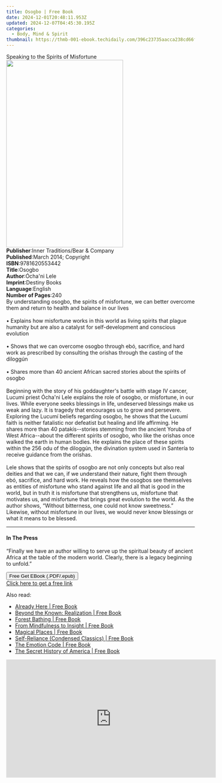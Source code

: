 ```yaml
---
title: Osogbo | Free Book
date: 2024-12-01T20:48:11.953Z
updated: 2024-12-07T04:45:30.195Z
categories:
  - Body, Mind & Spirit
thumbnail: https://thmb-001-ebook.techidaily.com/396c23735aacca238cd66f98435ca3257f423899f1db32c1e85db3b47ae4ac82.jpg
---
```

<main id="book-container">
  <div class="flex flex-col">
    <div class="book-brief flex-1 py-6 px-4 sm:p-6 md:py-10 md:px-8">
      <!-- brief-->
      <div class="book-brief-main">Speaking to the Spirits of Misfortune</div>
    </div>
    <div
      class="book-meta-info flex-1 grid gap-4 col-start-1 col-end-3 row-start-1 sm:mb-6 sm:grid-cols-4 lg:gap-6 lg:col-start-2 lg:row-end-6 lg:row-span-6 lg:mb-0"
    >
      <div
        class="book-meta-info-left place-content-center mt-4 p-4 text-sm leading-6 col-start-2 col-span-2 dark:text-slate-400"
      >
        <img
          class="w-full h-500 object-cover rounded-lg sm:h-255 sm:col-span-2 lg:col-span-full"
          src="https://img-001-ebook.techidaily.com/3a22abb8472824111bf7c6c73d8da5c694513f360ad6addea899584b9dd7a5ca.jpg"
          alt=""
          width="312"
          height="500"
        />
      </div>
      <div
        class="book-meta-info-right mt-2 col-start-1 row-start-2 col-span-3 self-center"
      >
        <!-- meta data  -->
        <div class="flex flex-col px-4 md:px-8">
          <div class="flex-1">
            <strong>Publisher</strong>:<span class="px-2"
              >Inner Traditions/Bear &amp; Company</span
            >
          </div>
          <div class="flex-1">
            <strong>Published</strong>:<span class="px-2"
              >March 2014; Copyright</span
            >
          </div>
          <div class="flex-1">
            <strong>ISBN</strong>:<span class="px-2">9781620553442</span>
          </div>
          <div class="flex-1">
            <strong>Title</strong>:<span class="px-2">Osogbo</span>
          </div>
          <div class="flex-1">
            <strong>Author</strong>:<span class="px-2">Ócha&#39;ni Lele</span>
          </div>
          <div class="flex-1">
            <strong>Imprint</strong>:<span class="px-2">Destiny Books</span>
          </div>
          <div class="flex-1">
            <strong>Language</strong>:<span class="px-2">English</span>
          </div>
          <div class="flex-1">
            <strong>Number of Pages</strong>:<span class="px-2">240</span>
          </div>
        </div>
      </div>
    </div>
    <div class="book-description flex-1 py-6 px-4 sm:p-6 md:py-10 md:px-8">
      <div class="book-description-main">
        <div accordion-content="" id="description">
          By understanding osogbo, the spirits of misfortune, we can better
          overcome them and return to health and balance in our lives <br />
          <br />• Explains how misfortune works in this world as living spirits
          that plague humanity but are also a catalyst for self-development and
          conscious evolution <br />
          <br />• Shows that we can overcome osogbo through ebó, sacrifice, and
          hard work as prescribed by consulting the orishas through the casting
          of the diloggún <br />
          <br />• Shares more than 40 ancient African sacred stories about the
          spirits of osogbo <br />
          <br />Beginning with the story of his goddaughter's battle with stage
          IV cancer, Lucumi priest Ócha'ni Lele explains the role of osogbo, or
          misfortune, in our lives. While everyone seeks blessings in life,
          undeserved blessings make us weak and lazy. It is tragedy that
          encourages us to grow and persevere. Exploring the Lucumí beliefs
          regarding osogbo, he shows that the Lucumí faith is neither fatalistic
          nor defeatist but healing and life affirming. He shares more than 40
          patakís--stories stemming from the ancient Yoruba of West
          Africa--about the different spirits of osogbo, who like the orishas
          once walked the earth in human bodies. He explains the place of these
          spirits within the 256 odu of the diloggún, the divination system used
          in Santería to receive guidance from the orishas. <br />
          <br />Lele shows that the spirits of osogbo are not only concepts but
          also real deities and that we can, if we understand their nature,
          fight them through ebó, sacrifice, and hard work. He reveals how the
          osogbos see themselves as entities of misfortune who stand against
          life and all that is good in the world, but in truth it is misfortune
          that strengthens us, misfortune that motivates us, and misfortune that
          brings great evolution to the world. As the author shows, “Without
          bitterness, one could not know sweetness.” Likewise, without
          misfortune in our lives, we would never know blessings or what it
          means to be blessed.
        </div>
        <div class="accordion-fader"></div>
      </div>
    </div>
    <div class="book-excerpts flex-1 py-6 px-4 sm:p-6 md:py-10 md:px-8">
      <!-- excerpts-->
      <div class="book-excerpts-main">
        <hr />
        <h4 class="placeholder placeholder-heading">
          <span>In The Press</span>
        </h4>
        <p>
          “Finally we have an author willing to serve up the spiritual beauty of
          ancient Africa at the table of the modern world. Clearly, there is a
          legacy beginning to unfold.”
        </p>
      </div>
    </div>
    <div
      class="book-about-author flex-1 py-6 px-4 sm:p-6 md:py-10 md:px-8"
    ></div>
    <div class="book-free-get flex-1 py-6 px-4 sm:p-6 md:py-10 md:px-8">
      <button
        id="btn-free-get"
        class="bg-blue-500 hover:bg-blue-700 text-white font-bold py-2 px-4 rounded"
      >
        Free Get EBook (.PDF/.epub)
      </button>
      <div id="countdown-display" class="px-2 text-lg mt-2"></div>
      <a
        id="free-link"
        class="hidden bg-blue-500 hover:bg-blue-700 text-white font-bold py-2 px-4 rounded"
        href="https://www.ebooks.com/en-us/book/95782778/osogbo/cha-ni-lele/"
        target="_blank"
        >Click here to get a free link</a
      >
    </div>
    <script>
      let countdownTime = 0;
      let countdownInterval = null;
      document
        .getElementById('btn-free-get')
        .addEventListener('click', startCountdown);
      function startCountdown() {
        countdownTime = new Date().getTime() + 60000 * 3;
        countdownInterval = setInterval(updateCountdown, 1000);
        document.getElementById('btn-free-get').disabled = true;
        document
          .getElementById('btn-free-get')
          .classList.add('bg-gray-500', 'cursor-not-allowed');
      }
      function updateCountdown() {
        let currentTime = new Date().getTime();
        let timeLeft = countdownTime - currentTime;
        let secondsLeft = Math.floor(timeLeft / 1000);
        document.getElementById('countdown-display').innerHTML =
          `Remaining time: ${secondsLeft} seconds.`;
        if (secondsLeft <= 0) {
          clearInterval(countdownInterval);
          document.getElementById('btn-free-get').classList.add('hidden');
          document.getElementById('free-link').classList.remove('hidden');
          document.getElementById('countdown-display').innerHTML = '';
        }
      }
    </script>
  </div>
</main>

<ins class="adsbygoogle"
      style="display:block"
      data-ad-client="ca-pub-7571918770474297"
      data-ad-slot="8358498916"
      data-ad-format="auto"
      data-full-width-responsive="true"></ins>
    

<span class="atpl-alsoreadstyle">Also read:</span>
<div><ul>
<li><a href="https://novels-ebooks.techidaily.com/138623062-9781401954178-already-here/"><u>Already Here | Free Book</u></a></li>
<li><a href="https://novels-ebooks.techidaily.com/138623711-9781250204233-beyond-the-known-realization/"><u>Beyond the Known: Realization | Free Book</u></a></li>
<li><a href="https://novels-ebooks.techidaily.com/138623689-9781250214492-forest-bathing/"><u>Forest Bathing | Free Book</u></a></li>
<li><a href="https://novels-ebooks.techidaily.com/138623090-9780834842052-from-mindfulness-to-insight/"><u>From Mindfulness to Insight | Free Book</u></a></li>
<li><a href="https://novels-ebooks.techidaily.com/138623548-9780762465989-magical-places/"><u>Magical Places | Free Book</u></a></li>
<li><a href="https://novels-ebooks.techidaily.com/138624597-9781722520274-self-reliance-condensed-classics/"><u>Self-Reliance (Condensed Classics) | Free Book</u></a></li>
<li><a href="https://novels-ebooks.techidaily.com/138623763-9781250214522-the-emotion-code/"><u>The Emotion Code | Free Book</u></a></li>
<li><a href="https://novels-ebooks.techidaily.com/138623764-9781250319296-the-secret-history-of-america/"><u>The Secret History of America | Free Book</u></a></li>
</ul></div>

<!-- affiliate ads begin -->
<iframe width="560" height="315" src="https://www.youtube.com/embed/pGHmqD53gc8?si=ymgHIB6Aa7_MoUUf" title="YouTube video player" frameborder="0" allow="accelerometer; autoplay; clipboard-write; encrypted-media; gyroscope; picture-in-picture; web-share" referrerpolicy="strict-origin-when-cross-origin" allowfullscreen></iframe>
<!-- affiliate ads end -->

